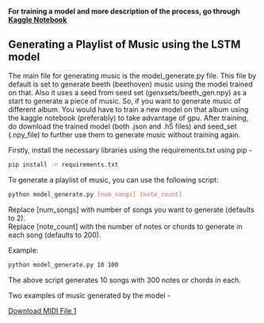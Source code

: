 #### For training a model and more description of the process, go through [Kaggle Notebook](https://www.kaggle.com/code/praneeth097/music-generation-using-lstm-networks)

## Generating a Playlist of Music using the LSTM model
The main file for generating music is the model_generate.py file. This file by default is set to generate beeth (beethoven) music using the model trained on that. Also it uses a seed from seed set (genxsets/beeth_gen.npy) as a start to generate a piece of music. So, if you want to generate music of different album. You would have to train a new model on that album using the kaggle notebook (preferably) to take advantage of gpu. After training, do download the trained model (both .json and .h5 files) and seed_set (.npy_file) to further use them to generate music without training again.

Firstly, install the necessary libraries using the requirements.txt using pip -
```bash
pip install -r requirements.txt
```

To generate a playlist of music, you can use the following script:

```bash
python model_generate.py [num_songs] [note_count]
```
Replace [num_songs] with number of songs you want to generate (defaults to 2). <br>
Replace [note_count] with the number of notes or chords to generate in each song (defaults to 200). <br>

Example:
```bash
python model_generate.py 10 100
```
The above script generates 10 songs with 300 notes or chords in each.

Two examples of music generated by the model - 

<a href="https://github.com/Praneeth74/Music-Generation-using-LSTMs/blob/main/myMusic_0/0_beeth_generated_30_1000.midi" download>Download MIDI File 1</a>


